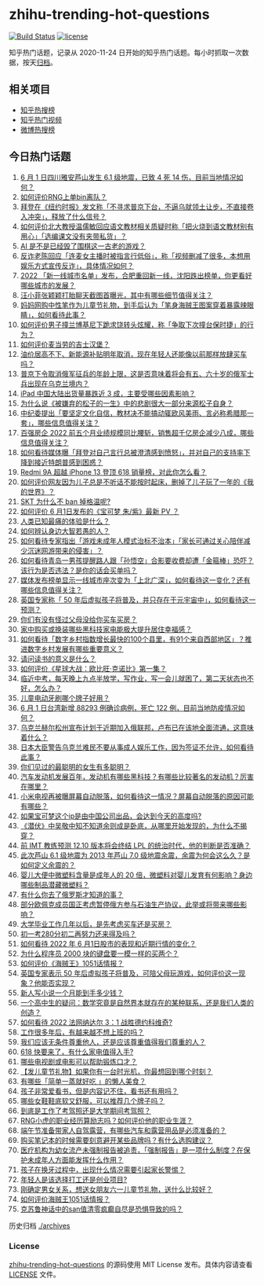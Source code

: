 # zhihu-trending-hot-questions

[![Build Status](https://github.com/justjavac/zhihu-trending-hot-questions/workflows/ci/badge.svg?branch=master)](https://github.com/justjavac/zhihu-trending-hot-questions/actions)
[![license](https://img.shields.io/github/license/justjavac/zhihu-trending-hot-questions)](https://github.com/justjavac/zhihu-trending-hot-questions/blob/master/LICENSE)

知乎热门话题，记录从 2020-11-24 日开始的知乎热门话题。每小时抓取一次数据，按天[归档](./archives)。

## 相关项目

- [知乎热搜榜](https://github.com/justjavac/zhihu-trending-top-search)
- [知乎热门视频](https://github.com/justjavac/zhihu-trending-hot-video)
- [微博热搜榜](https://github.com/justjavac/weibo-trending-hot-search)

## 今日热门话题

<!-- BEGIN -->
<!-- 最后更新时间 Thu Jun 02 2022 05:02:57 GMT+0800 (China Standard Time) -->

1. [6 月 1 日四川雅安芦山发生 6.1 级地震，已致 4 死 14 伤，目前当地情况如何？](https://www.zhihu.com/question/535621535)
1. [如何评价RNG上单bin离队？](https://www.zhihu.com/question/535658435)
1. [拜登在《纽约时报》发文称「不寻求普京下台，不逼乌就领土让步，不直接卷入冲突」，释放了什么信号？](https://www.zhihu.com/question/535618039)
1. [如何评价北大教授温儒敏回应语文教材相关质疑时称「把火烧到语文教材别有用心」「选编课文没有夹带私货」？](https://www.zhihu.com/question/535623510)
1. [AI 是不是已经毁了围棋这一古老的游戏？](https://www.zhihu.com/question/266132270)
1. [反诈老陈回应「连麦女主播时被指言行低俗」，称「视频删减了很多，本想用娱乐方式宣传反诈」，具体情况如何？](https://www.zhihu.com/question/535554748)
1. [2022 「新一线城市名单」发布，合肥重回新一线，沈阳跌出榜单，你更看好哪些城市的发展？](https://www.zhihu.com/question/535552322)
1. [汪小菲张颖颖打胎聊天截图首曝光，其中有哪些细节值得关注？](https://www.zhihu.com/question/535569671)
1. [妈妈网购中性笔作为儿童节礼物，到手后认为「笔身海贼王图案穿着暴露辣眼睛」，如何看待此事？](https://www.zhihu.com/question/535571902)
1. [如何评价男子撞兰博基尼下跪求饶转头炫耀，称「争取下次撞台保时捷」的行为？](https://www.zhihu.com/question/535567159)
1. [如何评价麦当劳的吉士汉堡？](https://www.zhihu.com/question/322469721)
1. [油价居高不下、新能源补贴明年取消，现在年轻人还能像以前那样放肆买车吗？](https://www.zhihu.com/question/535484892)
1. [普京下令取消俄军征兵的年龄上限，这是否意味着将会有五、六十岁的俄军士兵出现在乌克兰境内？](https://www.zhihu.com/question/535423354)
1. [iPad 中国大陆出货量暴跌近 3 成，主要受哪些因素影响？](https://www.zhihu.com/question/535600779)
1. [为什么说《被嫌弃的松子的一生》中的悲剧很大一部分来源松子自身？](https://www.zhihu.com/question/534551718)
1. [中纪委提出「要坚定文化自信，教材决不能搞动辄欧风美雨、言必称希腊那一套」，哪些信息值得关注？](https://www.zhihu.com/question/535562165)
1. [百强房企 2022 前五个月业绩规模同比腰斩，销售超千亿房企减少八成，哪些信息值得关注？](https://www.zhihu.com/question/535588291)
1. [如何看待媒体曝「拜登对自己言行总被澄清感到愤怒」，并对自己的支持率下降到接近特朗普感到困惑？](https://www.zhihu.com/question/535573266)
1. [Redmi 9A 超越 iPhone 13 登顶 618 销量榜，对此你怎么看？](https://www.zhihu.com/question/535563772)
1. [如何评价网友因为儿子总是不听话不能按时起床，删掉了儿子玩了一年的《我的世界》？](https://www.zhihu.com/question/393671265)
1. [SKT 为什么不 ban 掉格温呢?](https://www.zhihu.com/question/535383698)
1. [如何评价 6 月1日发布的《宝可梦 朱/紫》最新 PV ？](https://www.zhihu.com/question/535650341)
1. [人类已知最痛的体验是什么？](https://www.zhihu.com/question/535217112)
1. [如何辨认身边大智若愚的人？](https://www.zhihu.com/question/413926539)
1. [如何看待专家指出「游戏未成年人模式治标不治本」「家长可通过关心陪伴减少沉迷网游带来的侵害」？](https://www.zhihu.com/question/535559083)
1. [如何看待青岛一男孩提醒路人跟「孙悟空」合影要收费却遭「金箍棒」恐吓？该行为是否违法？是你的话会买单吗？](https://www.zhihu.com/question/535565763)
1. [媒体发布榜单显示一线城市座次变为「上北广深」，如何看待这一变化？还有哪些信息值得关注？](https://www.zhihu.com/question/535572213)
1. [英国专家称「 50 年后虚拟孩子将普及，并只存在于元宇宙中」，如何看待这一预测？](https://www.zhihu.com/question/535567779)
1. [你们有没有怪过父母没给你买车买房？](https://www.zhihu.com/question/386192299)
1. [家中购买或换装哪些黑科技家电能极大提升居住幸福感？](https://www.zhihu.com/question/527656905)
1. [如何看待「数字乡村指数增长最快的100个县里，有91个来自西部地区」？推进数字乡村发展有哪些重要意义？](https://www.zhihu.com/question/535630420)
1. [请问读书的意义是什么？](https://www.zhihu.com/question/535614629)
1. [如何评价《星球大战：欧比旺·克诺比》第一集？](https://www.zhihu.com/question/534803933)
1. [临近中考，每天晚上九点半放学，写作业，写一会儿就困了，第二天状态也不好，怎么办？](https://www.zhihu.com/question/535499243)
1. [儿童电动牙刷哪个牌子好用？](https://www.zhihu.com/question/432496244)
1. [6 月 1 日台湾新增 88293 例确诊病例，死亡 122 例，目前当地防疫情况如何？](https://www.zhihu.com/question/535602536)
1. [乌克兰赫尔松州宣布计划于近期加入俄联邦，卢布已在该地全面流通，这意味着什么？](https://www.zhihu.com/question/535553421)
1. [日本大臣警告乌克兰难民不要从事成人娱乐工作，因为签证不允许，如何看待此事？](https://www.zhihu.com/question/535414742)
1. [你们见过的最聪明的女生有多聪明？](https://www.zhihu.com/question/54179134)
1. [汽车发动机发展百年，发动机有哪些黑科技？有哪些比较著名的发动机？厉害在哪里？](https://www.zhihu.com/question/284981793)
1. [小米电视再被曝屏幕自动脱落，如何看待这一情况？屏幕自动脱落的原因可能有哪些？](https://www.zhihu.com/question/535573535)
1. [如果宝可梦这个ip是由中国公司出品，会达到今天的高度吗?](https://www.zhihu.com/question/532357660)
1. [《潜伏》中吴敬中知不知道余则成是卧底，从哪里开始发现的，为什么不揭穿？](https://www.zhihu.com/question/30693246)
1. [前 IMT 教练预测 12.10 版本将会终结 LPL 的统治时代，他的判断是否准确？](https://www.zhihu.com/question/535240508)
1. [此次芦山 6.1 级地震为 2013 年芦山 7.0 级地震余震，余震为何会这么久？是如何定义余震的？](https://www.zhihu.com/question/535640608)
1. [婴儿大便中微塑料含量是成年人的 20 倍，微塑料对婴儿发育有何影响？身边哪些制品潜藏微塑料？](https://www.zhihu.com/question/488654136)
1. [有什么你去了俄罗斯才知道的事？](https://www.zhihu.com/question/342145939)
1. [部分欧佩克成员国正考虑暂停俄方参与石油生产协议，此举或将带来哪些影响？](https://www.zhihu.com/question/535574283)
1. [大学毕业工作几年以后，是先考虑买车还是买房？](https://www.zhihu.com/question/535598220)
1. [初一考280分初二再努力还来得及吗？](https://www.zhihu.com/question/533907119)
1. [如何看待 2022 年 6 月1日股市的表现和近期行情的变化？](https://www.zhihu.com/question/535474725)
1. [为什么程序员 2000 块的键盘要一模一样的买两个？](https://www.zhihu.com/question/535165958)
1. [如何评价《海贼王》1051话情报？](https://www.zhihu.com/question/535551120)
1. [英国专家表示 50 年后虚拟孩子将普及，可陪父母玩游戏，如何评价这一现象？他能否实现？](https://www.zhihu.com/question/535576567)
1. [新人写小说一个月能到手多少钱？](https://www.zhihu.com/question/382288820)
1. [一个高中生的疑问：数学究竟是自然界本就存在的某种联系，还是我们人类的创造？](https://www.zhihu.com/question/530184935)
1. [如何看待 2022 法网纳达尔 3：1 战胜德约科维奇?](https://www.zhihu.com/question/535549192)
1. [工作很多年后，有越来越不想上班的吗？](https://www.zhihu.com/question/494462788)
1. [我们应该无条件尊重他人，还是应该尊重值得我们尊重的人？](https://www.zhihu.com/question/334826753)
1. [618 快要来了，有什么家电值得入手?](https://www.zhihu.com/question/531612793)
1. [哪些电视剧或电影可以帮助锻炼口才？](https://www.zhihu.com/question/24639616)
1. [【发儿童节礼物】如果你有一台时光机，你最想回到哪个时刻？](https://www.zhihu.com/question/535591402)
1. [有哪些「简单一蒸就好吃 」的懒人美食？](https://www.zhihu.com/question/535396329)
1. [孩子非常爱看书，但是内容记不住，看书还有用吗？](https://www.zhihu.com/question/535434907)
1. [哪些女鞋鞋底软又舒服，可以推荐几个牌子吗？](https://www.zhihu.com/question/56991937)
1. [到底是工作了考驾照还是大学期间考驾照？](https://www.zhihu.com/question/535411447)
1. [RNG小虎的职业经历算励志吗？如何评价他的职业生涯？](https://www.zhihu.com/question/535420815)
1. [端午节准备带家人自驾露营，有哪些汽车和露营用品是必须准备的？](https://www.zhihu.com/question/535459192)
1. [购买笔记本的时候需要刻意避开某些品牌吗？有什么选购建议？](https://www.zhihu.com/question/534064777)
1. [医疗机构为幼女流产未强制报告被追责，「强制报告」是一项什么制度？在保护未成年人方面能发挥什么作用？](https://www.zhihu.com/question/534834108)
1. [孩子在换牙过程中，出现什么情况需要引起家长警惕？](https://www.zhihu.com/question/535513656)
1. [年轻人是该选择打工还是创业项目?](https://www.zhihu.com/question/534528917)
1. [刚确定男女关系，想送女朋友六一儿童节礼物，送什么比较好？](https://www.zhihu.com/question/278905155)
1. [如何评价海贼王1051话情报？](https://www.zhihu.com/question/535548682)
1. [克苏鲁神话中的san值清零疯癫自尽是恐惧导致的吗？](https://www.zhihu.com/question/526902829)

<!-- END -->

历史归档 [./archives](./archives)

### License

[zhihu-trending-hot-questions](https://github.com/justjavac/zhihu-trending-hot-questions)
的源码使用 MIT License 发布。具体内容请查看 [LICENSE](./LICENSE) 文件。

